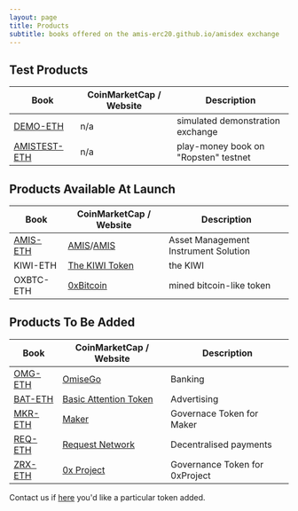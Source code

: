 ```yaml
---
layout: page
title: Products
subtitle: books offered on the amis-erc20.github.io/amisdex exchange
---
```


## Test Products

|Book|CoinMarketCap / Website|Description|
|------|----|----|
|[DEMO-ETH](http://amis-erc20.github.io/amisdex/exchange/?pairId=DEMO-ETH&vu=1)|n/a|simulated demonstration exchange|
|[AMISTEST-ETH](http://amis-erc20.github.io/amisdex/exchange/?pairId=AMISTEST-ETH)|n/a|play-money book on "Ropsten" testnet|

## Products Available At Launch

|Book|CoinMarketCap / Website|Description|
|------|----|----|
|[AMIS-ETH](http://amis-erc20.github.io/amisdex/exchange/?pairId=AMIS-ETH)|[AMIS](https://coinmarketcap.com/currencies/amis/)/[AMIS](https://github.com/amisolution/ERC20-AMIS/)|Asset Management Instrument Solution|
|KIWI-ETH|[The KIWI Token](https://thekiwi.online/)|the KIWI|
|OXBTC-ETH|[0xBitcoin](http://0xbitcoin.org/)|mined bitcoin-like token|

## Products To Be Added

|Book|CoinMarketCap / Website|Description|
|------|----|----|
|[OMG-ETH](http://amis-erc20.github.io/amisdex/exchange/?pairId=OMG-ETH)|[OmiseGo](https://coinmarketcap.com/assets/omisego/)|Banking|
|[BAT-ETH](http://amis-erc20.github.io/amisdex/exchange/?pairId=BAT-ETH)|[Basic Attention Token](https://coinmarketcap.com/currencies/basic-attention-token/)|Advertising|
|[MKR-ETH](http://amis-erc20.github.io/amisdex/exchange/?pairId=MKR-ETH)|[Maker](https://coinmarketcap.com/currencies/maker/)|Governace Token for Maker|
|[REQ-ETH](http://amis-erc20.github.io/amisdex/exchange/?pairId=REQ-ETH)|[Request Network](https://coinmarketcap.com/currencies/request-network/)|Decentralised payments|
|[ZRX-ETH](http://amis-erc20.github.io/amisdex/exchange/?pairId=ZRX-ETH)|[0x Project](https://coinmarketcap.com/currencies/0x/)|Governance Token for 0xProject|

Contact us if [here](https://amis-erc20.github.io/amisdex/help/listing-a-token/) you'd like a particular token added.
